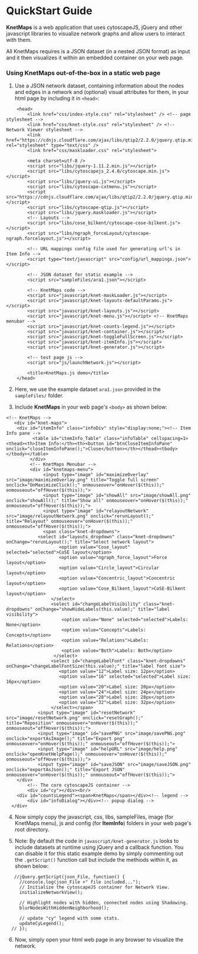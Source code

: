 # QuickStart Guide

**KnetMaps** is a web application that uses cytoscapeJS, jQuery and other javascript libraries to visualize network graphs and allow users to interact with them.

All KnetMaps requires is a JSON dataset (in a nested JSON format) as input and it then visualizes it within an embedded container on your web page.

### Using KnetMaps out-of-the-box in a static web page

1. Use a JSON network dataset, containing information about the nodes and edges in a network and (optional) visual attributes for them, in your html page by including it in `<head>`:
```
    <head>
        <link href="css/index-style.css" rel="stylesheet" /> <!-- page stylesheet -->
        <link href="css/knet-style.css" rel="stylesheet" /> <!-- Network Viewer stylesheet -->
        <link href="https://cdnjs.cloudflare.com/ajax/libs/qtip2/2.2.0/jquery.qtip.min.css" rel="stylesheet" type="text/css" />
        <link href="css/maskloader.css" rel="stylesheet">

        <meta charset=utf-8 />
        <script src="libs/jquery-1.11.2.min.js"></script>
        <script src="libs/cytoscapejs_2.4.0/cytoscape.min.js"></script>
        <script src="libs/jquery-ui.js"></script>
        <script src="libs/cytoscape-cxtmenu.js"></script>
        <script src="https://cdnjs.cloudflare.com/ajax/libs/qtip2/2.2.0/jquery.qtip.min.js"></script>
        <script src="libs/cytoscape-qtip.js"></script>
        <script src="libs/jquery.maskloader.js"></script>
        <!-- Layouts -->
        <script src="libs/cose_bilkent/cytoscape-cose-bilkent.js"></script>
        <script src="libs/ngraph_forceLayout/cytoscape-ngraph.forcelayout.js"></script>

        <!-- URL mappings config file used for generating url's in Item Info -->
        <script type="text/javascript" src="config/url_mappings.json"></script>

	    <!-- JSON dataset for static example -->
        <script src="sampleFiles/ara1.json"></script>
        
  		<!-- KnetMaps code -->
        <script src="javascript/knet-maskLoader.js"></script>
        <script src="javascript/knet-layouts-defaultParams.js"></script>
        <script src="javascript/knet-layouts.js"></script>
        <script src="javascript/knet-menu.js"></script> <!-- KnetMaps menubar -->
        <script src="javascript/knet-counts-legend.js"></script>
        <script src="javascript/knet-container.js"></script>
        <script src="javascript/knet-toggleFullScreen.js"></script>
        <script src="javascript/knet-itemInfo.js"></script>
        <script src="javascript/knet-generator.js"></script>

	    <!-- test page js -->
        <script src="js/launchNetwork.js"></script>

        <title>KnetMaps.js demo</title>
    </head>
```

2. Here, we use the example dataset `ara1.json` provided in the `sampleFiles/` folder.

3. Include **KnetMaps** in your web page's `<body>` as shown below:
```
<!-- KnetMaps -->
   <div id="knet-maps">
	<div id="itemInfo" class="infoDiv" style="display:none;"><!-- Item Info pane -->
          <table id="itemInfo_Table" class="infoTable" cellspacing=1><thead><th>Item Info:</th><th><button id="btnCloseItemInfoPane" onclick="closeItemInfoPane();">Close</button></th></thead><tbody></tbody></table>
         </div>
         <!-- KnetMaps Menubar -->
         <div id="knetmaps-menu">
              <input type="image" id="maximizeOverlay" src="image/maximizeOverlay.png" title="Toggle full screen" onclick="OnMaximizeClick();" onmouseover="onHover($(this));" onmouseout="offHover($(this));">
              <input type="image" id="showAll" src="image/showAll.png" onclick="showAll();" title="Show all" onmouseover="onHover($(this));" onmouseout="offHover($(this));">
              <input type="image" id="relayoutNetwork" src="image/relayoutNetwork.png" onclick="rerunLayout();" title="Relayout" onmouseover="onHover($(this));" onmouseout="offHover($(this));">
              <span class="knet-dropdowns">
	        <select id="layouts_dropdown" class="knet-dropdowns" onChange="rerunLayout();" title="Select network layout">
                    <option value="Cose_layout" selected="selected">CoSE layout</option>
                    <option value="ngraph_force_layout">Force layout</option>
                    <option value="Circle_layout">Circular layout</option>
                    <option value="Concentric_layout">Concentric layout</option>
                    <option value="Cose_Bilkent_layout">CoSE-Bilkent layout</option>
                 </select>
                 <select id="changeLabelVisibility" class="knet-dropdowns" onChange="showHideLabels(this.value);" title="label visibility">
                     <option value="None" selected="selected">Labels: None</option>
                     <option value="Concepts">Labels: Concepts</option>
                     <option value="Relations">Labels: Relations</option>
                     <option value="Both">Labels: Both</option>
                  </select>
                 <select id="changeLabelFont" class="knet-dropdowns" onChange="changeLabelFontSize(this.value);" title="label font size">
                    <option value="12">Label size: 12px</option>
                    <option value="16" selected="selected">Label size: 16px</option>
                    <option value="20">Label size: 20px</option>
                    <option value="24">Label size: 24px</option>
                    <option value="28">Label size: 28px</option>
                    <option value="32">Label size: 32px</option>
                 </select></span>
            <input type="image" id="resetNetwork" src="image/resetNetwork.png" onclick="resetGraph();" title="Reposition" onmouseover="onHover($(this));" onmouseout="offHover($(this));">
            <input type="image" id="savePNG" src="image/savePNG.png" onclick="exportAsImage();" title="Export png" onmouseover="onHover($(this));" onmouseout="offHover($(this));">
            <input type="image" id="helpURL" src="image/help.png" onclick="openKnetHelpPage();" onmouseover="onHover($(this));" onmouseout="offHover($(this));">
            <input type="image" id="saveJSON" src="image/saveJSON.png" onclick="exportAsJson();" title="Export JSON" onmouseover="onHover($(this));" onmouseout="offHover($(this));">
	</div>
        <!-- The core cytoscapeJS container -->
        <div id="cy"></div><br/>
	<div id="countsLegend"><span>KnetMaps</span></div><!-- legend -->
        <div id="infoDialog"></div><!-- popup dialog -->
  </div>
```

4. Now simply copy the javascript, css, libs, sampleFiles, image (for KnetMaps menu), js and config (for **ItemInfo**) folders in your web page's root directory.

5. Note: By default the code in `javascript/knet-generator.js` looks to include datasets at runtime using jQuery and a callback function. You can disable it for this static example demo by simply commenting out the `.getScript()` function call but include the methiods within it, as shown below:
```
   //jQuery.getScript(json_File, function() {
     //console.log(json_File +" file included...");
     // Initialize the cytoscapeJS container for Network View.
     initializeNetworkView();

     // Highlight nodes with hidden, connected nodes using Shadowing.
     blurNodesWithHiddenNeighborhood();

     // update "cy" legend with some stats.
     updateCyLegend();
  // });
```

6. Now, simply open your html web page in any browser to visualize the network.
